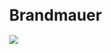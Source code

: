 # Brandmauer

![](https://github.com/themelektaus/brandmauer/actions/workflows/dotnet.yml/badge.svg)
